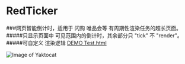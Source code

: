 RedTicker
=========

###网页智能倒计时，适用于 闪购 唯品会等 有周期性渲染任务的超长页面。
#####只显示页面中 可见范围内的倒计时，其余部分只 "tick" 不 "render"。
#####可自定义 渲染逻辑
[DEMO Test.html](http://wshxbqq-wshxbqq.stor.sinaapp.com/index.html)

![Image of Yaktocat](http://wshxbqq-wshxbqq.stor.sinaapp.com/redticker_1.png)
